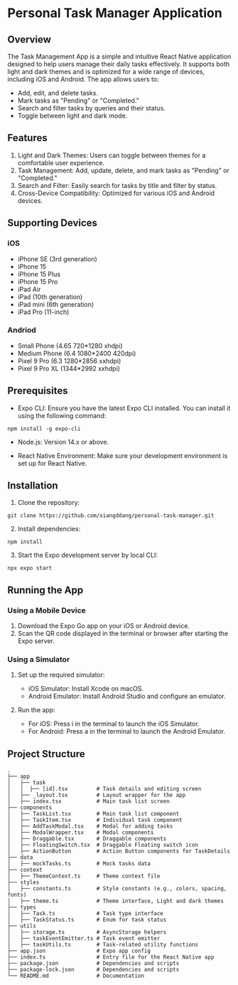 # Personal Task Manager Application

## Overview
The Task Management App is a simple and intuitive React Native application designed to help users manage their daily tasks effectively. It supports both light and dark themes and is optimized for a wide range of devices, including iOS and Android. The app allows users to:

- Add, edit, and delete tasks.
- Mark tasks as "Pending" or "Completed."
- Search and filter tasks by queries and their status.
- Toggle between light and dark mode.

## Features
1. Light and Dark Themes: Users can toggle between themes for a comfortable user experience.
2. Task Management: Add, update, delete, and mark tasks as "Pending" or "Completed."
3. Search and Filter: Easily search for tasks by title and filter by status.
4. Cross-Device Compatibility: Optimized for various iOS and Android devices.


## Supporting Devices
### iOS
- iPhone SE (3rd generation)
- iPhone 15
- iPhone 15 Plus
- iPhone 15 Pro
- iPad Air
- iPad (10th generation)
- iPad mini (6th generation)
- iPad Pro (11-inch)

### Andriod
- Small Phone (4.65 720*1280 xhdpi)
- Medium Phone (6.4 1080*2400 420dpi)
- Pixel 9 Pro (6.3 1280*2856 xxhdpi)
- Pixel 9 Pro XL (1344*2992 xxhdpi)

## Prerequisites
- Expo CLI: Ensure you have the latest Expo CLI installed. You can install it using the following command:
```shell
npm install -g expo-cli
```

- Node.js: Version 14.x or above.

- React Native Environment: Make sure your development environment is set up for React Native.

## Installation

1. Clone the repository:
```shell
git clone https://github.com/xiangddang/personal-task-manager.git
```

2. Install dependencies:
```shell
npm install
```

3. Start the Expo development server by local CLI:
```shell
npx expo start
```

## Running the App

### Using a Mobile Device

1. Download the Expo Go app on your iOS or Android device.
2. Scan the QR code displayed in the terminal or browser after starting the Expo server.

### Using a Simulator

1. Set up the required simulator:
    - iOS Simulator: Install Xcode on macOS.
    - Android Emulator: Install Android Studio and configure an emulator.

2. Run the app:
    - For iOS: Press i in the terminal to launch the iOS Simulator.
    - For Android: Press a in the terminal to launch the Android Emulator.


## Project Structure
```
.
├── app
│   ├── task
│   │  ├── [id].tsx         # Task details and editing screen
│   ├── _layout.tsx         # Layout wrapper for the app
│   ├── index.tsx           # Main task list screen
├── components
│   ├── TaskList.tsx        # Main task list component
│   ├── TaskItem.tsx        # Individual task component
│   ├── AddTaskModal.tsx    # Modal for adding tasks
│   ├── ModalWrapper.tsx    # Modal components
│   ├── Draggable.tsx       # Draggable components
│   ├── FloatingSwitch.tsx  # Draggable Floating switch icon
│   ├── ActionButton        # Action Button components for TaskDetails
├── data
│   ├── mockTasks.ts        # Mock tasks data
├── context
│   ├── ThemeContext.ts     # Theme context file
├── styles
│   ├── constants.ts        # Style constants (e.g., colors, spacing, fonts)
│   ├── theme.ts            # Theme interface, Light and dark themes
├── types
│   ├── Task.ts             # Task type interface
│   ├── TaskStatus.ts       # Enum for task status
├── utils
│   ├── storage.ts          # AsyncStorage helpers
│   ├── taskEventEmitter.ts # Task event emitter
│   ├── taskUtils.ts        # Task-related utility functions
├── app.json                # Expo app config
├── index.ts                # Entry file for the React Native app
├── package.json            # Dependencies and scripts
├── package-lock.json       # Dependencies and scripts
└── README.md               # Documentation
```